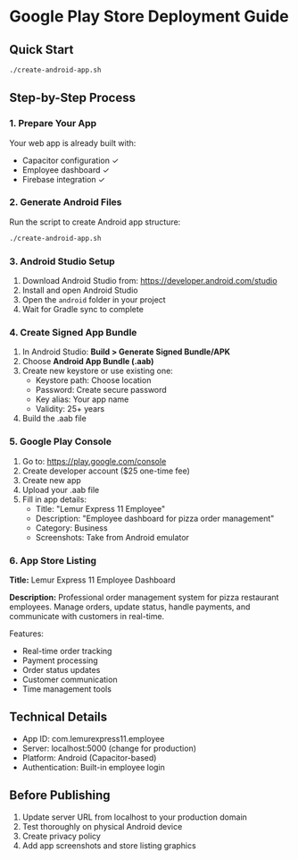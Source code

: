 # Google Play Store Deployment Guide

## Quick Start

```bash
./create-android-app.sh
```

## Step-by-Step Process

### 1. Prepare Your App
Your web app is already built with:
- Capacitor configuration ✓
- Employee dashboard ✓
- Firebase integration ✓

### 2. Generate Android Files
Run the script to create Android app structure:
```bash
./create-android-app.sh
```

### 3. Android Studio Setup
1. Download Android Studio from: https://developer.android.com/studio
2. Install and open Android Studio
3. Open the `android` folder in your project
4. Wait for Gradle sync to complete

### 4. Create Signed App Bundle
1. In Android Studio: **Build > Generate Signed Bundle/APK**
2. Choose **Android App Bundle (.aab)**
3. Create new keystore or use existing one:
   - Keystore path: Choose location
   - Password: Create secure password
   - Key alias: Your app name
   - Validity: 25+ years
4. Build the .aab file

### 5. Google Play Console
1. Go to: https://play.google.com/console
2. Create developer account ($25 one-time fee)
3. Create new app
4. Upload your .aab file
5. Fill in app details:
   - Title: "Lemur Express 11 Employee"
   - Description: "Employee dashboard for pizza order management"
   - Category: Business
   - Screenshots: Take from Android emulator

### 6. App Store Listing
**Title:** Lemur Express 11 Employee Dashboard

**Description:**
Professional order management system for pizza restaurant employees. Manage orders, update status, handle payments, and communicate with customers in real-time.

Features:
- Real-time order tracking
- Payment processing
- Order status updates
- Customer communication
- Time management tools

## Technical Details
- App ID: com.lemurexpress11.employee
- Server: localhost:5000 (change for production)
- Platform: Android (Capacitor-based)
- Authentication: Built-in employee login

## Before Publishing
1. Update server URL from localhost to your production domain
2. Test thoroughly on physical Android device
3. Create privacy policy
4. Add app screenshots and store listing graphics